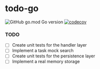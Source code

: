# todo-go

![GitHub go.mod Go version](https://img.shields.io/github/go-mod/go-version/murilloSantana/todo-go)
[![codecov](https://codecov.io/gh/murilloSantana/todo-go/branch/master/graph/badge.svg)](https://codecov.io/gh/murilloSantana/todo-go)

### TODO
* [ ] Create unit tests for the handler layer
* [ ] Implement a task mock search
* [ ] Create unit tests for the persistence layer
* [ ] Implement a real memory storage